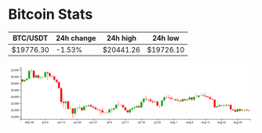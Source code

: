 # Bitcoin Stats

BTC/USDT|24h change|24h high|24h low|
|---|---|---|---|
|$19776.30|-1.53%|$20441.26|$19726.10|

<img src="./chart.svg">
